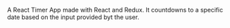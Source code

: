 A React Timer App made with React and Redux. It countdowns to a specific date based on the input provided byt the user.
